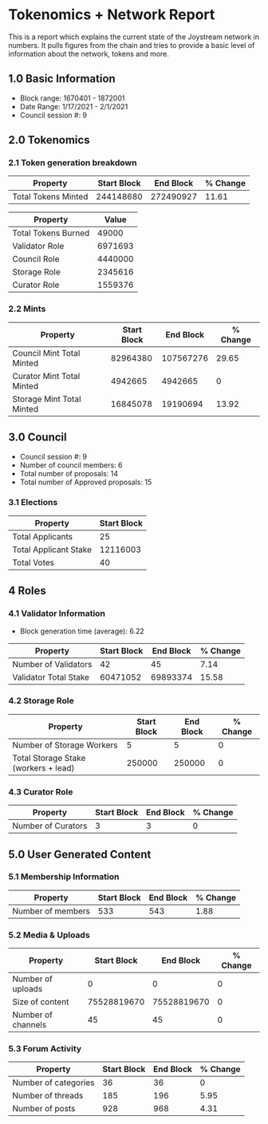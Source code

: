 # Tokenomics + Network Report
This is a report which explains the current state of the Joystream network in numbers. It pulls figures from the chain and tries to provide a basic level of information about the network, tokens and more. 

## 1.0 Basic Information
* Block range: 1670401 - 1872001
* Date Range: 1/17/2021 - 2/1/2021
* Council session #: 9

## 2.0 Tokenomics
### 2.1 Token generation breakdown
| Property            | Start Block | End Block | % Change |
|---------------------|--------------|--------------|----------|
| Total Tokens Minted |  244148680 | 272490927 | 11.61 |

| Property            | Value        |
|---------------------|--------------|
| Total Tokens Burned | 49000 | 
| Validator Role      |  6971693            | 
| Council Role        | 4440000             | 
| Storage Role        | 2345616             | 
| Curator Role        | 1559376             | 



### 2.2 Mints 
| Property                    | Start Block           | End Block | % Change |
|-----------------------------|-----------------------|--------------|----------|
| Council Mint Total Minted   | 82964380  |  107567276 |29.65          |
| Curator Mint Total Minted   |  4942665 | 4942665| 0          |
| Storage Mint Total Minted   |  16845078 |  19190694            |  13.92        |

## 3.0 Council
* Council session #: 9
* Number of council members: 6
* Total number of proposals: 14
* Total number of Approved proposals: 15

### 3.1 Elections
| Property                    | Start Block  |
|-----------------------------|--------------|
| Total Applicants            |25              |
| Total Applicant Stake       |12116003              |
| Total Votes                 |40             |

## 4 Roles
### 4.1 Validator Information
* Block generation time (average): 6.22

| Property                    | Start Block | End Block | % Change |
|-----------------------------|--------------|--------------|----------|
| Number of Validators       |  42 | 45 | 7.14 |
| Validator Total Stake       | 60471052 | 69893374 | 15.58 |


### 4.2 Storage Role
| Property                | Start Block | End Block | % Change |
|-------------------------|--------------|--------------|----------|
| Number of Storage Workers | 5  |  5 | 0 |
| Total Storage Stake (workers + lead)  | 250000 |  250000 | 0 |

### 4.3 Curator Role
| Property                | Start Block | End Block | % Change |
|-------------------------|--------------|--------------|----------|
| Number of Curators      | 3 | 3 | 0 |

## 5.0 User Generated Content
### 5.1 Membership Information
| Property          | Start Block | End Block | % Change |
|-------------------|--------------|--------------|----------|
| Number of members | 533|  543 | 1.88 |

### 5.2 Media & Uploads
| Property                | Start Block | End Block | % Change |
|-------------------------|--------------|--------------|----------|
| Number of uploads       | 0 | 0  |  0 |
| Size of content         |  75528819670 |  75528819670 | 0          |
| Number of channels      |  45 | 45 | 0 |

### 5.3 Forum Activity
| Property          | Start Block | End Block | % Change |
|-------------------|--------------|--------------|----------|
| Number of categories | 36 | 36 | 0         |
| Number of threads    | 185| 196 | 5.95         |
| Number of posts      | 928 | 968            |  4.31        |